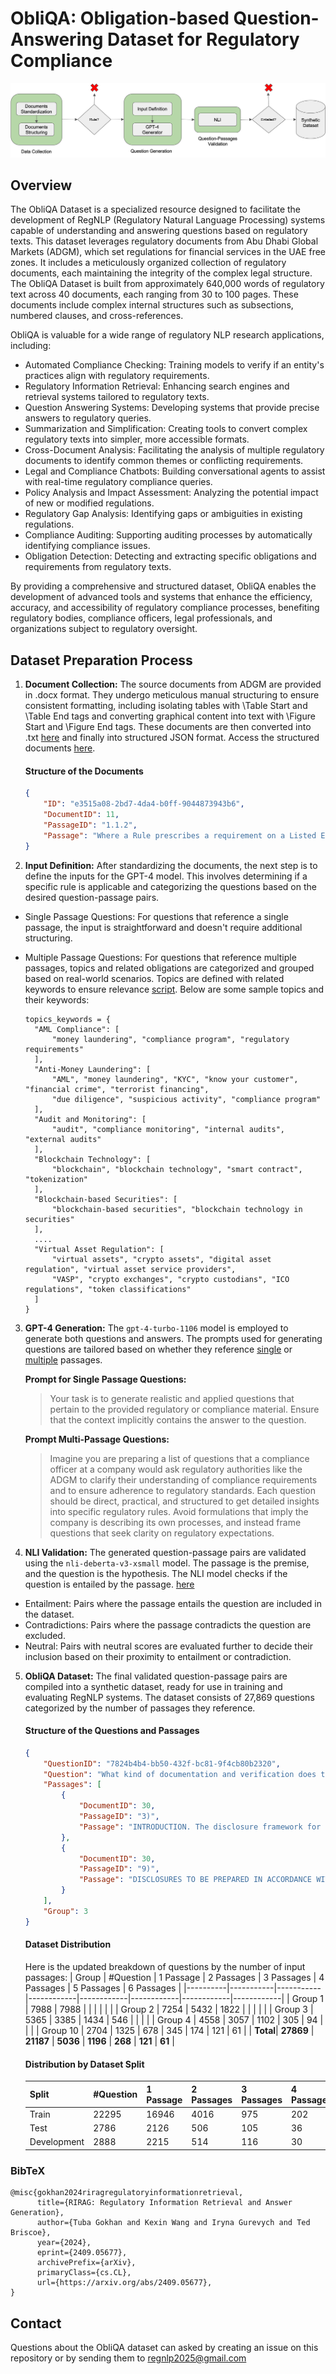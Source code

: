 # ObliQA: Obligation-based Question-Answering Dataset for Regulatory Compliance
![Figure illustrating how the ObliQA dataset was created](https://raw.githubusercontent.com/RegNLP/ObliQADataset/main/datasetPrepartion.png "ObliQA Dataset creation.")

## Overview
The ObliQA Dataset is a specialized resource designed to facilitate the development of RegNLP (Regulatory Natural Language Processing) systems capable of understanding and answering questions based on regulatory texts. This dataset leverages regulatory documents from Abu Dhabi Global Markets (ADGM), which set regulations for financial services in the UAE free zones. It includes a meticulously organized collection of regulatory documents, each maintaining the integrity of the complex legal structure. The ObliQA Dataset is built from approximately 640,000 words of regulatory text across 40 documents, each ranging from 30 to 100 pages. These documents include complex internal structures such as subsections, numbered clauses, and cross-references.

ObliQA is valuable for a wide range of regulatory NLP research applications, including:

* Automated Compliance Checking: Training models to verify if an entity's practices align with regulatory requirements.
* Regulatory Information Retrieval: Enhancing search engines and retrieval systems tailored to regulatory texts.
* Question Answering Systems: Developing systems that provide precise answers to regulatory queries.
* Summarization and Simplification: Creating tools to convert complex regulatory texts into simpler, more accessible formats.
* Cross-Document Analysis: Facilitating the analysis of multiple regulatory documents to identify common themes or conflicting requirements.
* Legal and Compliance Chatbots: Building conversational agents to assist with real-time regulatory compliance queries.
* Policy Analysis and Impact Assessment: Analyzing the potential impact of new or modified regulations.
* Regulatory Gap Analysis: Identifying gaps or ambiguities in existing regulations.
* Compliance Auditing: Supporting auditing processes by automatically identifying compliance issues.
* Obligation Detection: Detecting and extracting specific obligations and requirements from regulatory texts.
  
By providing a comprehensive and structured dataset, ObliQA enables the development of advanced tools and systems that enhance the efficiency, accuracy, and accessibility of regulatory compliance processes, benefiting regulatory bodies, compliance officers, legal professionals, and organizations subject to regulatory oversight.




## Dataset Preparation Process
1. **Document Collection:** The source documents from ADGM are provided in .docx format. They undergo meticulous manual structuring to ensure consistent formatting, including isolating tables with \Table Start and \Table End tags and converting graphical content into text with \Figure Start and \Figure End tags. These documents are then converted into .txt [here](https://github.com/RegNLP/ObliQADataset/tree/main/scripts/StandartizedRegulatoryDocumentsTXT) and finally into structured JSON format. Access the structured documents [here](https://github.com/RegNLP/ObliQADataset/blob/main/StructuredRegulatoryDocuments.zip).

    #### Structure of the Documents
    
    ``` json
    {
        "ID": "e3515a08-2bd7-4da4-b0ff-9044873943b6",
        "DocumentID": 11,
        "PassageID": "1.1.2",
        "Passage": "Where a Rule prescribes a requirement on a Listed Entity or an Undertaking, each Director, Partner or other Person charged with the management of that Listed Entity or Undertaking must take all reasonable steps within its control to secure compliance with the requirement by the Reporting Entity or Undertaking."
    }
    ```

2. **Input Definition:** After standardizing the documents, the next step is to define the inputs for the GPT-4 model. This involves determining if a specific rule is applicable and categorizing the questions based on the desired question-passage pairs.

  * Single Passage Questions: For questions that reference a single passage, the input is straightforward and doesn't require additional structuring.

  * Multiple Passage Questions: For questions that reference multiple passages, topics and related obligations are categorized and grouped based on real-world scenarios. Topics are defined with related keywords to ensure relevance [script](https://github.com/RegNLP/ObliQADataset/blob/main/scripts/DataPreparetionForInputData.ipynb). Below are some sample topics and their keywords:
    ``` 
    topics_keywords = {
      "AML Compliance": [
          "money laundering", "compliance program", "regulatory requirements"
      ], 
      "Anti-Money Laundering": [
          "AML", "money laundering", "KYC", "know your customer", "financial crime", "terrorist financing",
          "due diligence", "suspicious activity", "compliance program"
      ],
      "Audit and Monitoring": [
          "audit", "compliance monitoring", "internal audits", "external audits"
      ],
      "Blockchain Technology": [
          "blockchain", "blockchain technology", "smart contract", "tokenization"
      ],
      "Blockchain-based Securities": [
          "blockchain-based securities", "blockchain technology in securities"
      ],
      ....
      "Virtual Asset Regulation": [
          "virtual assets", "crypto assets", "digital asset regulation", "virtual asset service providers", 
          "VASP", "crypto exchanges", "crypto custodians", "ICO regulations", "token classifications"
      ]
    }
    ```

3. **GPT-4 Generation:** The `gpt-4-turbo-1106` model is employed to generate both questions and answers. The prompts used for generating questions are tailored based on whether they reference [single](https://github.com/RegNLP/ObliQADataset/blob/main/scripts/SinglePassageQuestionGeneration.ipynb) or [multiple](https://github.com/RegNLP/ObliQADataset/blob/main/scripts/TopicBasedQuestionGeneration.ipynb) passages.
   
    **Prompt for Single Passage Questions:**

      > Your task is to generate realistic and applied questions that pertain to the provided regulatory or compliance material. Ensure that the context implicitly contains the answer to the question.

    **Prompt Multi-Passage Questions:**

      > Imagine you are preparing a list of questions that a compliance officer at a company would ask regulatory authorities like the ADGM to clarify their understanding of compliance requirements and to ensure adherence to regulatory standards. Each question should be direct, practical, and structured to get detailed insights into specific regulatory rules. Avoid formulations that imply the company is describing its own processes, and instead frame questions that seek clarity on regulatory expectations.

4. **NLI Validation:** The generated question-passage pairs are validated using the `nli-deberta-v3-xsmall` model. The passage is the premise, and the question is the hypothesis. The NLI model checks if the question is entailed by the passage. [here](https://github.com/RegNLP/ObliQADataset/blob/main/scripts/NLIValidation.ipynb)

  * Entailment: Pairs where the passage entails the question are included in the dataset.
  * Contradictions: Pairs where the passage contradicts the question are excluded.
  * Neutral: Pairs with neutral scores are evaluated further to decide their inclusion based on their proximity to entailment or contradiction.

5. **ObliQA Dataset:** The final validated question-passage pairs are compiled into a synthetic dataset, ready for use in training and evaluating RegNLP systems. The dataset consists of 27,869 questions categorized by the number of passages they reference.

    #### Structure of the Questions and Passages
    ``` json
    {
        "QuestionID": "7824b4b4-bb50-432f-bc81-9f4cb80b2320",
        "Question": "What kind of documentation and verification does the FSRA require from a Mining Reporting Entity to prove adherence to the appropriate Mining Reporting Standard when disclosing Exploration Targets and Production Targets?",
        "Passages": [
            {
                "DocumentID": 30,
                "PassageID": "3)",
                "Passage": "INTRODUCTION. The disclosure framework for Mining Reporting Entities in Chapter 11 of MKT is substantially driven by three Mining Reporting Standards; the JORC Code, the SAMREC Code and NI 43-101 and the CIM Standards. These Mining Reporting Standards set guidelines that provide for standardized definitions and a comprehensive classification system for Mineral Resources and Ore Reserves. The FSRA intends for Chapter 11 of MKT to work closely, and be consistent, with the Mining Reporting Standards. If there are any inconsistencies, however, between FSMR or MKT and the Mining Reporting Standards, FSMR or MKT will prevail. However, this does not mean that where a Mining Reporting Standards requirement is not required under FSMR or MKT that it is acceptable for the Mining Reporting Standard requirement to be ignored."
            },
            {
                "DocumentID": 30,
                "PassageID": "9)",
                "Passage": "DISCLOSURES TO BE PREPARED IN ACCORDANCE WITH THE MINING REPORTING STANDARDS. The FSRA considers that Rules 11.2.1 and 11.2.2 are the most important Rules in relation to the requirement for Minerals activity disclosures within ADGM. Rule 11.2.1 requires that any disclosure by a Mining Reporting Entity that includes a statement about Exploration Targets, Exploration Results, Mineral Resources, Ore Reserves or Production Targets, must be prepared in accordance with a Mining Reporting Standard and in accordance with the requirements of MKT Chapter 11."
            }
        ],
        "Group": 3
    }
    
    ```

      
      #### Dataset Distribution
      Here is the updated breakdown of questions by the number of input passages:
      | Group    | #Question | 1 Passage | 2 Passages | 3 Passages | 4 Passages | 5 Passages | 6 Passages |
      |----------|-----------|-----------|------------|------------|------------|------------|------------|
      | Group 1  | 7988      | 7988      |            |            |            |            |            |
      | Group 2  | 7254      | 5432      | 1822       |            |            |            |            |
      | Group 3  | 5365      | 3385      | 1434       | 546        |            |            |            |
      | Group 4  | 4558      | 3057      | 1102       | 305        | 94         |            |            |
      | Group 10 | 2704      | 1325      | 678        | 345        | 174        | 121        | 61         |
      | **Total**| **27869** | **21187** | **5036**   | **1196**   | **268**    | **121**    | **61**     |
      
      
      #### Distribution by Dataset Split
      | Split       | #Question | 1 Passage | 2 Passages | 3 Passages | 4 Passages | 5 Passages | 6 Passages |
      |-------------|-----------|-----------|------------|------------|------------|------------|------------|
      | Train       | 22295     | 16946     | 4016       | 975        | 202        | 100        | 56         |
      | Test        | 2786      | 2126      | 506        | 105        | 36         | 9          | 4          |
      | Development | 2888      | 2215      | 514        | 116        | 30         | 12         | 1          |



### BibTeX

```shell
@misc{gokhan2024riragregulatoryinformationretrieval,
      title={RIRAG: Regulatory Information Retrieval and Answer Generation}, 
      author={Tuba Gokhan and Kexin Wang and Iryna Gurevych and Ted Briscoe},
      year={2024},
      eprint={2409.05677},
      archivePrefix={arXiv},
      primaryClass={cs.CL},
      url={https://arxiv.org/abs/2409.05677}, 
}

```

## Contact

Questions about the ObliQA dataset can asked by creating an issue on this repository or by sending them to <a href="mailto:regnlp2025@gmail.com<">
regnlp2025@gmail.com</a>
